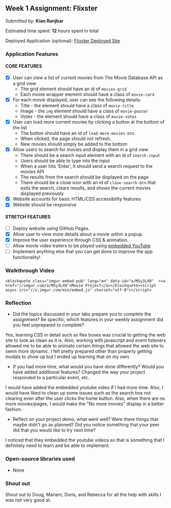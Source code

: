 ## Week 1 Assignment: Flixster

Submitted by: **Kian Ranjbar**

Estimated time spent: **12** hours spent in total

Deployed Application (optional): [Flixster Deployed Site](https://github.com/kfr7/projectWeek1)

### Application Features

#### CORE FEATURES

- [x] User can view a list of current movies from The Movie Database API as a grid view
  - The grid element should have an id of `movies-grid`
  - Each movie wrapper element should have a class of `movie-card`
- [x] For each movie displayed, user can see the following details:
  - Title - the element should have a class of `movie-title`
  - Image - the `img` element should have a class of `movie-poster`
  - Votes - the element should have a class of `movie-votes`
- [x] User can load more current movies by clicking a button at the bottom of the list
  - The button should have an id of `load-more-movies-btn`.
  - When clicked, the page should not refresh.
  - New movies should simply be added to the bottom
- [x] Allow users to search for movies and display them in a grid view
  - There should be a search input element with an id of `search-input`
  - Users should be able to type into the input
  - When a user hits 'Enter', it should send a search request to the movies API
  - The results from the search should be displayed on the page
  - There should be a close icon with an id of `close-search-btn` that exits the search, clears results, and shows the current movies displayed previously
- [x] Website accounts for basic HTML/CSS accessibility features
- [x] Website should be responsive

#### STRETCH FEATURES

- [ ] Deploy website using GitHub Pages. 
- [x] Allow user to view more details about a movie within a popup.
- [x] Improve the user experience through CSS & animation.
- [ ] Allow movie video trailers to be played using [embedded YouTube](https://support.google.com/youtube/answer/171780?hl=en)
- [ ] Implement anything else that you can get done to improve the app functionality!

### Walkthrough Video

`<blockquote class="imgur-embed-pub" lang="en" data-id="a/MSy3LX0"  ><a href="//imgur.com/a/MSy3LX0">Movie Project</a></blockquote><script async src="//s.imgur.com/min/embed.js" charset="utf-8"></script>`

### Reflection

* Did the topics discussed in your labs prepare you to complete the assignment? Be specific, which features in your weekly assignment did you feel unprepared to complete?

Yes, learning CSS in detail such as flex boxes was crucial to getting the web site to look as clean as it is. Also, working with javascript and event listeners allowed me to be able to animate
certain things that allowed the web site to seem more dynamic. I felt pretty prepared other than properly getting modals to show up but I ended up learning that on my own.

* If you had more time, what would you have done differently? Would you have added additional features? Changed the way your project responded to a particular event, etc.
  
I would have added the embedded youtube video if I had more time. Also, I would have liked to clean up some issues such as the search box 
not clearing even after the user clicks the home button. Also, when there are no more movies/pages, I would make the "No more movies" display
in a better fashion.

* Reflect on your project demo, what went well? Were there things that maybe didn't go as planned? Did you notice something that your peer did that you would like to try next time?

I noticed that they embedded the youtube videos so that is something that I definitely need to learn and be able to implement.

### Open-source libraries used

- None

### Shout out

Shout out to Doug, Mariam, Doris, and Rebecca for all the help with skills I was not very good at.
